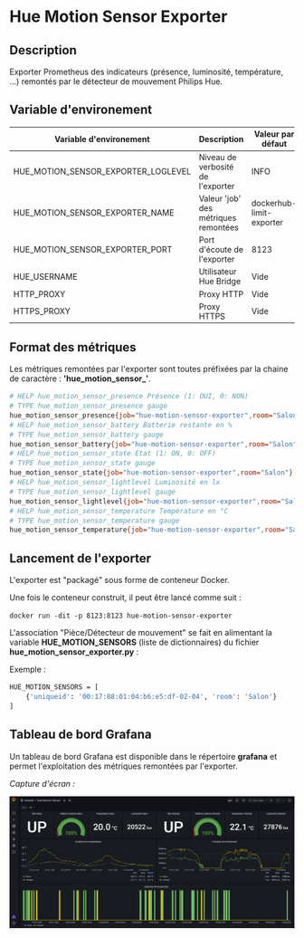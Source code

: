 # Hue Motion Sensor Exporter

## Description

Exporter Prometheus des indicateurs (présence, luminosité, température, ...) remontés par le détecteur de mouvement Philips Hue.

## Variable d'environement

| Variable d'environement | Description | Valeur par défaut |
| ------ | ------ | ------ |
| HUE_MOTION_SENSOR_EXPORTER_LOGLEVEL | Niveau de verbosité de l'exporter | INFO |
| HUE_MOTION_SENSOR_EXPORTER_NAME | Valeur 'job' des métriques remontées | dockerhub-limit-exporter |
| HUE_MOTION_SENSOR_EXPORTER_PORT | Port d'écoute de l'exporter | 8123 |
| HUE_USERNAME | Utilisateur Hue Bridge | Vide |
| HTTP_PROXY | Proxy HTTP  | Vide |
| HTTPS_PROXY | Proxy HTTPS  | Vide |

## Format des métriques

Les métriques remontées par l'exporter sont toutes préfixées par la chaine de caractère : **'hue_motion_sensor_'**.

```bash
# HELP hue_motion_sensor_presence Présence (1: OUI, 0: NON)
# TYPE hue_motion_sensor_presence gauge
hue_motion_sensor_presence{job="hue-motion-sensor-exporter",room="Salon"} 0.0
# HELP hue_motion_sensor_battery Batterie restante en %
# TYPE hue_motion_sensor_battery gauge
hue_motion_sensor_battery{job="hue-motion-sensor-exporter",room="Salon"} 100.0
# HELP hue_motion_sensor_state Etat (1: ON, 0: OFF)
# TYPE hue_motion_sensor_state gauge
hue_motion_sensor_state{job="hue-motion-sensor-exporter",room="Salon"} 1.0
# HELP hue_motion_sensor_lightlevel Luminosité en lx
# TYPE hue_motion_sensor_lightlevel gauge
hue_motion_sensor_lightlevel{job="hue-motion-sensor-exporter",room="Salon"} 8552.0
# HELP hue_motion_sensor_temperature Température en °C
# TYPE hue_motion_sensor_temperature gauge
hue_motion_sensor_temperature{job="hue-motion-sensor-exporter",room="Salon"} 1833.0
```

## Lancement de l'exporter

L'exporter est "packagé" sous forme de conteneur Docker. 

Une fois le conteneur construit, il peut être lancé comme suit :

`docker run -dit -p 8123:8123 hue-motion-sensor-exporter`

L'association "Pièce/Détecteur de mouvement" se fait en alimentant la variable **HUE_MOTION_SENSORS** (liste de dictionnaires) du fichier **hue_motion_sensor_exporter.py** :

Exemple :

```bash
HUE_MOTION_SENSORS = [
    {'uniqueid': '00:17:88:01:04:b6:e5:df-02-04', 'room': 'Salon'}
]
```

## Tableau de bord Grafana

Un tableau de bord Grafana est disponible dans le répertoire **grafana** et permet l'exploitation des métriques remontées par l'exporter.

_Capture d'écran :_

![capture d'écran Grafana](grafana/grafana.png "Capture d'écran Grafana")
